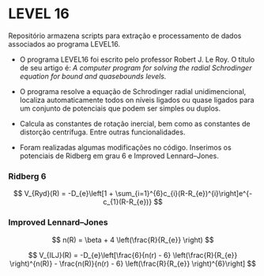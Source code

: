 # LEVEL 16

Repositório armazena scripts para extração e processamento de dados 
associados ao programa LEVEL16.

- O programa LEVEL16 foi escrito pelo professor Robert J. Le Roy.
O título de seu artigo é: *A computer program for solving the
radial Schrodinger equation for bound and quasebounds levels.* 

- O programa resolve a equação de Schrodinger radial unidimencional, 
localiza automaticamente todos on níveis ligados ou quase ligados
para um conjunto de potenciais que podem ser simples ou duplos. 

- Calcula as constantes de rotação inercial, bem como as constantes 
de distorção centrífuga. Entre outras funcionalidades.

- Foram realizadas algumas modificações no código. Inserimos os
potenciais de Ridberg em grau 6 e Improved Lennard–Jones.

### Ridberg 6

$$
  V_{Ryd}(R) = -D_{e}\left[1 + \sum_{i=1}^{6}c_{i}(R-R_{e})^{i}\right]e^{-c_{1}(R-R_{e})}
$$

### Improved Lennard–Jones

$$
 n(R) = \beta + 4 \left(\frac{R}{R_{e}} \right)
$$

$$
  V_{ILJ}(R) = -D_{e}\left[\frac{6}{n(r) - 6} \left(\frac{R}{R_{e}} \right)^{n(R)} - \frac{n(R)}{n(r) - 6} \left(\frac{R}{R_{e}} \right)^{6}\right]
$$




